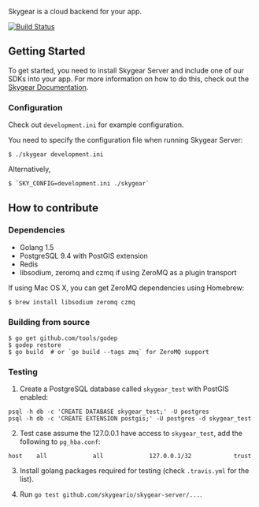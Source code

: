 Skygear is a cloud backend for your app.

[![Build Status](https://magnum.travis-ci.com/oursky/skygear.svg?token=TS65G314JpxpG31zryWn)](https://magnum.travis-ci.com/oursky/skygear)

## Getting Started

To get started, you need to install Skygear Server and include one of
our SDKs into your app. For more information on how to do this, check
out the [Skygear Documentation](http://docs.pandadb.com/tutorial).

### Configuration

Check out `development.ini` for example configuration.

You need to specify the configuration file when running Skygear Server:

```shell
$ ./skygear development.ini
```

Alternatively,
```shell
$ `SKY_CONFIG=development.ini ./skygear`
```

## How to contribute

### Dependencies

* Golang 1.5
* PostgreSQL 9.4 with PostGIS extension
* Redis
* libsodium, zeromq and czmq if using ZeroMQ as a plugin transport

If using Mac OS X, you can get ZeroMQ dependencies using Homebrew:

```shell
$ brew install libsodium zeromq czmq
```

### Building from source

```shell
$ go get github.com/tools/godep
$ godep restore
$ go build  # or `go build --tags zmq` for ZeroMQ support
```

### Testing

1. Create a PostgreSQL database called `skygear_test` with PostGIS enabled:

```shell
psql -h db -c 'CREATE DATABASE skygear_test;' -U postgres
psql -h db -c 'CREATE EXTENSION postgis;' -U postgres -d skygear_test
```

2. Test case assume the 127.0.0.1 have access to `skygear_test`, add the
following to `pg_hba.conf`:

```
host    all             all             127.0.0.1/32            trust
```

3. Install golang packages required for testing (check `.travis.yml` for the
   list).

4. Run `go test github.com/skygeario/skygear-server/...`.
